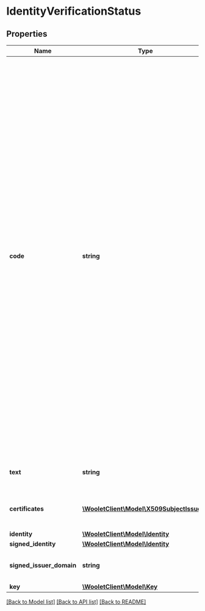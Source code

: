 # IdentityVerificationStatus

## Properties
Name | Type | Description | Notes
------------ | ------------- | ------------- | -------------
**code** | **string** | Identity verification status code:&lt;br&gt; - VERIFIED: success: the signature key is controlled by the identity server (ie. the server provided a valid proof of ownership of the key),&lt;br&gt; and/or the signature key matches an identity on the identity server (ie. the server claimed the signer identity),&lt;br&gt; and/or the identity is signed (ie. the signer claimed his identity by including it in the signed data),&lt;br&gt; and/or the signed identity matches the one on the identity server (both the signer and the identity server claim the identity),&lt;br&gt; - HTTP_ERROR: error: the identity URL cannot be called or returned an HTTP error other than 404&lt;br&gt; - IDENTITY_NOT_FOUND: error: the key does not match any identity on the identity server (ie. the identity URL returned a HTTP error 404)&lt;br&gt; - IDENTITY_MISMATCH: error: the signed identity mismatches the identity on the identity server&lt;br&gt; - INVALID_SIGNATURE: error: the identity server returned an invalid signature (ie. the server failed to provide a valid proof of ownership of the key)&lt;br&gt; - DEPRECATED_KEY: error: the key expired or was revoked before the signature timestamp. | [optional] 
**text** | **string** | Identity verification status text (gives more insights about the verification process). | [optional] 
**certificates** | [**\WooletClient\Model\X509SubjectIssuer[]**](X509SubjectIssuer.md) | Array of subjects and issuers of the certificates extracted from the identity URL&#x27;s TLS certificate. | [optional] 
**identity** | [**\WooletClient\Model\Identity**](Identity.md) |  | [optional] 
**signed_identity** | [**\WooletClient\Model\Identity**](Identity.md) |  | [optional] 
**signed_issuer_domain** | **string** | Domain name of the identity issuer (ie. of the organization who verified the identity). | [optional] 
**key** | [**\WooletClient\Model\Key**](Key.md) |  | [optional] 

[[Back to Model list]](../../README.md#documentation-for-models) [[Back to API list]](../../README.md#documentation-for-api-endpoints) [[Back to README]](../../README.md)

